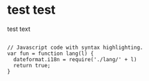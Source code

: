 <link rel="stylesheet" href="https://cdnjs.cloudflare.com/ajax/libs/highlight.js/11.2.0/styles/devibeans.min.css">
<script src="https://cdnjs.cloudflare.com/ajax/libs/highlight.js/11.2.0/highlight.min.js"></script>
<script>
elmnt = document.getElementById("included");
xhttp = new XMLHttpRequest();
xhttp.onreadystatechange = function() {
  if (this.readyState == 4) {
    if (this.status == 200) {elmnt.innerHTML = this.responseText;}
    if (this.status == 404) {elmnt.innerHTML = "Page not found.";}
    }
}
xhttp.open("GET",'include.html', true);
xhttp.send();
</script>
<div id="included"></div>
<h1>test test</h1>
<p>test text</p>
<pre class="hljs highlight language-js"><code>
// Javascript code with syntax highlighting.
var fun = function lang(l) {
  dateformat.i18n = require('./lang/' + l)
  return true;
}</code></pre>

<script>hljs.highlightAll();</script>
